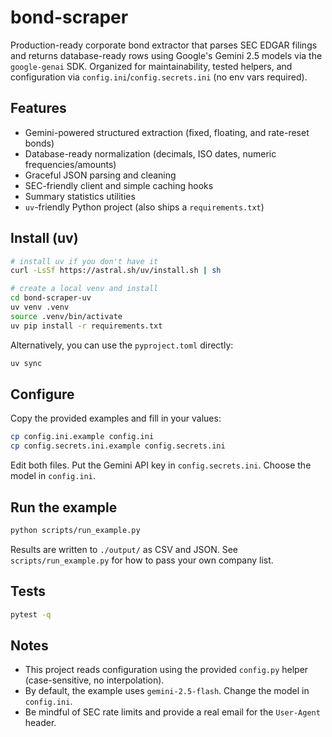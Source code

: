 # bond-scraper

Production-ready corporate bond extractor that parses SEC EDGAR filings and returns database-ready rows
using Google's Gemini 2.5 models via the `google-genai` SDK. Organized for maintainability, tested helpers,
and configuration via `config.ini`/`config.secrets.ini` (no env vars required).

## Features
- Gemini-powered structured extraction (fixed, floating, and rate-reset bonds)
- Database-ready normalization (decimals, ISO dates, numeric frequencies/amounts)
- Graceful JSON parsing and cleaning
- SEC-friendly client and simple caching hooks
- Summary statistics utilities
- `uv`-friendly Python project (also ships a `requirements.txt`)

## Install (uv)

```bash
# install uv if you don't have it
curl -LsSf https://astral.sh/uv/install.sh | sh

# create a local venv and install
cd bond-scraper-uv
uv venv .venv
source .venv/bin/activate
uv pip install -r requirements.txt
```

Alternatively, you can use the `pyproject.toml` directly:

```bash
uv sync
```

## Configure

Copy the provided examples and fill in your values:

```bash
cp config.ini.example config.ini
cp config.secrets.ini.example config.secrets.ini
```

Edit both files. Put the Gemini API key in `config.secrets.ini`. Choose the model in `config.ini`.

## Run the example

```bash
python scripts/run_example.py
```

Results are written to `./output/` as CSV and JSON. See `scripts/run_example.py` for how to pass your own company list.

## Tests

```bash
pytest -q
```

## Notes
- This project reads configuration using the provided `config.py` helper (case-sensitive, no interpolation).
- By default, the example uses `gemini-2.5-flash`. Change the model in `config.ini`.
- Be mindful of SEC rate limits and provide a real email for the `User-Agent` header.
